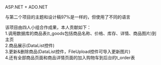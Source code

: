 ASP.NET + ADO.NET

与第二个项目的主题和设计稿97%是一样的，但使用了不同的语言

该项目由四人小组合作成果，本人贡献如下：  
1.调用数据库的商品表(t_goods包括商品名称、价格、库存、详情、商品图片)到主页  
2.商品展示(DataList控件)         
3.更新&删除商品(DataList控件，FileUpload控件可导入更新图片)  
4.还有全部商品页面和商品详情页面的加入购物车到后台的t_order表
